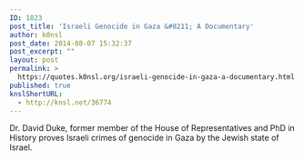 ```yaml
---
ID: 1823
post_title: 'Israeli Genocide in Gaza &#8211; A Documentary'
author: k0nsl
post_date: 2014-08-07 15:32:37
post_excerpt: ""
layout: post
permalink: >
  https://quotes.k0nsl.org/israeli-genocide-in-gaza-a-documentary.html
published: true
knslShortURL:
  - http://knsl.net/36774
---
```

Dr. David Duke, former member of the House of Representatives and PhD in History proves Israeli crimes of genocide in Gaza by the Jewish state of Israel.
